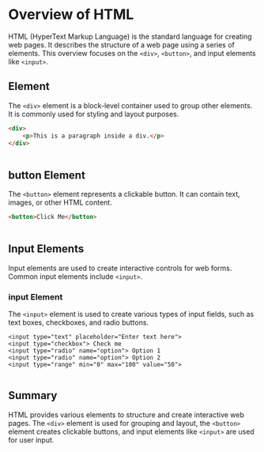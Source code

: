 # Overview of HTML

HTML (HyperText Markup Language) is the standard language for creating web pages. It describes the structure of a web page using a series of elements. This overview focuses on the `<div>`, `<button>`, and input elements like `<input>`.

## <div> Element

The `<div>` element is a block-level container used to group other elements. It is commonly used for styling and layout purposes.

```html
<div>
    <p>This is a paragraph inside a div.</p>
</div>
        
```

## button Element

The `<button>` element represents a clickable button. It can contain text, images, or other HTML content.

```html
<button>Click Me</button>
        
```

## Input Elements

Input elements are used to create interactive controls for web forms. Common input elements include `<input>`.

### input Element

The `<input>` element is used to create various types of input fields, such as text boxes, checkboxes, and radio buttons.

```
<input type="text" placeholder="Enter text here">
<input type="checkbox"> Check me
<input type="radio" name="option"> Option 1
<input type="radio" name="option"> Option 2
<input type="range" min="0" max="100" value="50"> 
        
```

## Summary

HTML provides various elements to structure and create interactive web pages. The `<div>` element is used for grouping and layout, the `<button>` element creates clickable buttons, and input elements like `<input>` are used for user input.